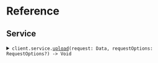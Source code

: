 # Reference
## Service
<details><summary><code>client.service.<a href="/Sources/Resources/Service/ServiceClient.swift">upload</a>(request: Data, requestOptions: RequestOptions?) -> Void</code></summary>
<dl>
<dd>

#### 🔌 Usage

<dl>
<dd>

<dl>
<dd>

```swift
import Foundation
import BytesUpload

private func main() async throws {
    let client = BytesUploadClient()

    _ = try await client.service.upload(request: Data("data".utf8))
}

try await main()
```
</dd>
</dl>
</dd>
</dl>

#### ⚙️ Parameters

<dl>
<dd>

<dl>
<dd>

**request:** `Data` 
    
</dd>
</dl>

<dl>
<dd>

**requestOptions:** `RequestOptions?` — Additional options for configuring the request, such as custom headers or timeout settings.
    
</dd>
</dl>
</dd>
</dl>


</dd>
</dl>
</details>
